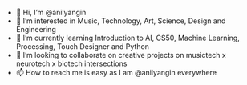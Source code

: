 - 👋 Hi, I’m @anilyangin
- 👀 I’m interested in Music, Technology, Art, Science, Design and Engineering 
- 🌱 I’m currently learning Introduction to AI, CS50, Machine Learning, Processing, Touch Designer and Python
- 💞️ I’m looking to collaborate on creative projects on musictech x neurotech x biotech intersections
- 📫 How to reach me is easy as I am @anilyangin everywhere 

<!---
anilyangin/anilyangin is a ✨ special ✨ repository because its `README.md` (this file) appears on your GitHub profile.
You can click the Preview link to take a look at your changes.
--->
